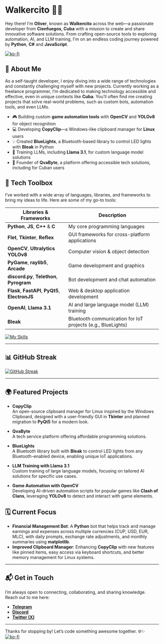# Walkercito 🍉👋

Hey there! I’m **Oliver**, known as **Walkercito** across the web—a passionate developer from **Cienfuegos, Cuba** with a mission to create and share innovative software solutions. From crafting open-source tools to exploring automation, AI, and LLM training, I'm on an endless coding journey powered by **Python**, **C#** and **JavaScript**.

[![ko-fi](https://ko-fi.com/img/githubbutton_sm.svg)](https://ko-fi.com/T6T018BZDZ)

## 🚀 **About Me**

As a self-taught developer, I enjoy diving into a wide range of technologies and constantly challenging myself with new projects. Currently working as a freelance programmer, I’m dedicated to making technology accessible and effective, even in unique contexts like **Cuba**. You’ll often find me creating projects that solve real-world problems, such as custom bots, automation tools, and even LLMs.

- 🎮 Building custom **game automation tools** with **OpenCV** and **YOLOv8** for object recognition
- 💻 Developing **CopyClip**—a Windows-like clipboard manager for **Linux** users
- 💡 Created **BlueLights**, a Bluetooth-based library to control LED lights with **Bleak** in Python
- 🧠 Training LLMs, including **Llama 3.1**, for custom language model solutions
- 💼 Founder of **QvaByte**, a platform offering accessible tech solutions, including for Cuban users

## 🔧 **Tech Toolbox**

I’ve worked with a wide array of languages, libraries, and frameworks to bring my ideas to life. Here are some of my go-to tools:

| Libraries & Frameworks | Description |
| ---------------------- | ----------- |
| **Python**, **JS**, **C++** & **C**| My core programming languages |
| **Flet**, **Tkinter**, **Reflex** | GUI frameworks for cross-platform applications |
| **OpenCV**, **Ultralytics YOLOv8** | Computer vision & object detection |
| **PyGame**, **raylib5**, **Arcade** | Game development and graphics |
| **discord.py**, **Telethon**, **Pyrogram** | Bot development and chat automation |
| **Flask**, **FastAPI**, **PyQt5**, **ElectronJS** | Web & desktop application development |
| **OpenAI**, **Llama 3.1** | AI and large language model (LLM) training |
| **Bleak** | Bluetooth communication for IoT projects (e.g., BlueLights) |

[![My Skills](https://skillicons.dev/icons?i=vscode,blender,godot,cs,py,cloudflare,discord,bots,replit,firebase,flask)](https://skillicons.dev)

---

## 📊 **GitHub Streak**

<a href="https://git.io/streak-stats"><img src="https://streak-stats.demolab.com?user=Walkercito&theme=cobalt&date_format=j%20M%5B%20Y%5D" alt="GitHub Streak" /></a>

---

## 🌍 **Featured Projects**

- **CopyClip**  
  An open-source clipboard manager for Linux inspired by the Windows Clipboard, designed with a user-friendly GUI in **Tkinter** and planned migration to **PyQt5** for a modern look.

- **QvaByte**  
  A tech service platform offering affordable programming solutions.

- **BlueLights**  
  A Bluetooth library built with **Bleak** to control LED lights from any Bluetooth-enabled device, enabling unique IoT applications.

- **LLM Training with Llama 3.1**  
  Custom training of large language models, focusing on tailored AI solutions for specific use cases.

- **Game Automation with OpenCV**  
  Developing AI-driven automation scripts for popular games like **Clash of Clans**, leveraging **YOLOv8** to detect and interact with game elements.

## 🗓️ **Current Focus**

- **Financial Management Bot**: A **Python** bot that helps track and manage earnings and expenses across multiple currencies (CUP, USD, EUR, MLC), with daily prompts, exchange rate adjustments, and monthly summaries using **matplotlib**.
- **Improved Clipboard Manager**: Enhancing **CopyClip** with new features like pinned items, easy access via keyboard shortcuts, and better memory management for Linux systems.

---

## 📬 **Get in Touch**

I’m always open to connecting, collaborating, and sharing knowledge. Reach out to me here:

- [**Telegram**](https://t.me/Walkercito)
- [**Discord**](https://discordapp.com/users/457318022357712906)
- [**Twitter (X)**](https://x.com/Walkercitodt?t=PtrOQhM_EtlqS3B4K5fkxw&s=09)

---

Thanks for stopping by! Let’s code something awesome together. 🌐✨
[![ko-fi](https://ko-fi.com/img/githubbutton_sm.svg)](https://ko-fi.com/T6T018BZDZ)
